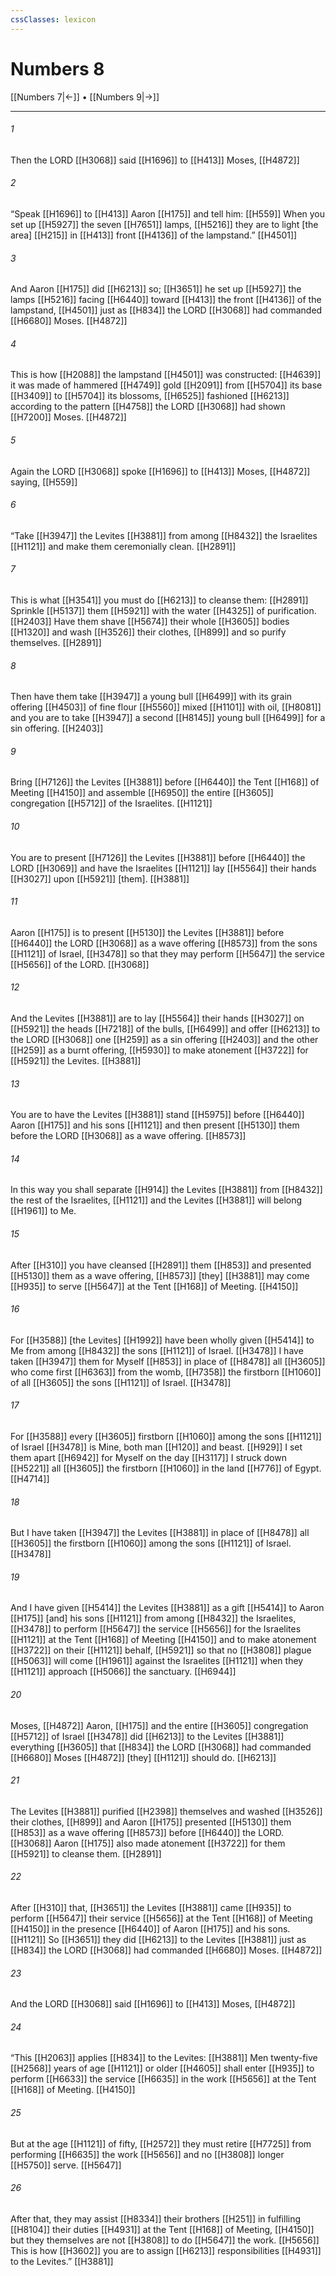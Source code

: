 ```yaml
---
cssClasses: lexicon
---
```


# Numbers 8

[[Numbers 7|←]] • [[Numbers 9|→]]

---

###### 1
Then the LORD [[H3068]] said [[H1696]] to [[H413]] Moses, [[H4872]]

###### 2
“Speak [[H1696]] to [[H413]] Aaron [[H175]] and tell him: [[H559]] When you set up [[H5927]] the seven [[H7651]] lamps, [[H5216]] they are to light [the area] [[H215]] in [[H413]] front [[H4136]] of the lampstand.” [[H4501]]

###### 3
And Aaron [[H175]] did [[H6213]] so; [[H3651]] he set up [[H5927]] the lamps [[H5216]] facing [[H6440]] toward [[H413]] the front [[H4136]] of the lampstand, [[H4501]] just as [[H834]] the LORD [[H3068]] had commanded [[H6680]] Moses. [[H4872]]

###### 4
This is how [[H2088]] the lampstand [[H4501]] was constructed: [[H4639]] it was made of hammered [[H4749]] gold [[H2091]] from [[H5704]] its base [[H3409]] to [[H5704]] its blossoms, [[H6525]] fashioned [[H6213]] according to the pattern [[H4758]] the LORD [[H3068]] had shown [[H7200]] Moses. [[H4872]]

###### 5
Again the LORD [[H3068]] spoke [[H1696]] to [[H413]] Moses, [[H4872]] saying, [[H559]]

###### 6
“Take [[H3947]] the Levites [[H3881]] from among [[H8432]] the Israelites [[H1121]] and make them ceremonially clean. [[H2891]]

###### 7
This is what [[H3541]] you must do [[H6213]] to cleanse them: [[H2891]] Sprinkle [[H5137]] them [[H5921]] with the water [[H4325]] of purification. [[H2403]] Have them shave [[H5674]] their whole [[H3605]] bodies [[H1320]] and wash [[H3526]] their clothes, [[H899]] and so purify themselves. [[H2891]]

###### 8
Then have them take [[H3947]] a young bull [[H6499]] with its grain offering [[H4503]] of fine flour [[H5560]] mixed [[H1101]] with oil, [[H8081]] and you are to take [[H3947]] a second [[H8145]] young bull [[H6499]] for a sin offering. [[H2403]]

###### 9
Bring [[H7126]] the Levites [[H3881]] before [[H6440]] the Tent [[H168]] of Meeting [[H4150]] and assemble [[H6950]] the entire [[H3605]] congregation [[H5712]] of the Israelites. [[H1121]]

###### 10
You are to present [[H7126]] the Levites [[H3881]] before [[H6440]] the LORD [[H3069]] and have the Israelites [[H1121]] lay [[H5564]] their hands [[H3027]] upon [[H5921]] [them]. [[H3881]]

###### 11
Aaron [[H175]] is to present [[H5130]] the Levites [[H3881]] before [[H6440]] the LORD [[H3068]] as a wave offering [[H8573]] from the sons [[H1121]] of Israel, [[H3478]] so that they may perform [[H5647]] the service [[H5656]] of the LORD. [[H3068]]

###### 12
And the Levites [[H3881]] are to lay [[H5564]] their hands [[H3027]] on [[H5921]] the heads [[H7218]] of the bulls, [[H6499]] and offer [[H6213]] to the LORD [[H3068]] one [[H259]] as a sin offering [[H2403]] and the other [[H259]] as a burnt offering, [[H5930]] to make atonement [[H3722]] for [[H5921]] the Levites. [[H3881]]

###### 13
You are to have the Levites [[H3881]] stand [[H5975]] before [[H6440]] Aaron [[H175]] and his sons [[H1121]] and then present [[H5130]] them before the LORD [[H3068]] as a wave offering. [[H8573]]

###### 14
In this way you shall separate [[H914]] the Levites [[H3881]] from [[H8432]] the rest of the Israelites, [[H1121]] and the Levites [[H3881]] will belong [[H1961]] to Me. 

###### 15
After [[H310]] you have cleansed [[H2891]] them [[H853]] and presented [[H5130]] them as a wave offering, [[H8573]] [they] [[H3881]] may come [[H935]] to serve [[H5647]] at the Tent [[H168]] of Meeting. [[H4150]]

###### 16
For [[H3588]] [the Levites] [[H1992]] have been wholly given [[H5414]] to Me  from among [[H8432]] the sons [[H1121]] of Israel. [[H3478]] I have taken [[H3947]] them for Myself [[H853]] in place of [[H8478]] all [[H3605]] who come first [[H6363]] from the womb, [[H7358]] the firstborn [[H1060]] of all [[H3605]] the sons [[H1121]] of Israel. [[H3478]]

###### 17
For [[H3588]] every [[H3605]] firstborn [[H1060]] among the sons [[H1121]] of Israel [[H3478]] is Mine,  both man [[H120]] and beast. [[H929]] I set them apart [[H6942]] for Myself  on the day [[H3117]] I struck down [[H5221]] all [[H3605]] the firstborn [[H1060]] in the land [[H776]] of Egypt. [[H4714]]

###### 18
But I have taken [[H3947]] the Levites [[H3881]] in place of [[H8478]] all [[H3605]] the firstborn [[H1060]] among the sons [[H1121]] of Israel. [[H3478]]

###### 19
And I have given [[H5414]] the Levites [[H3881]] as a gift [[H5414]] to Aaron [[H175]] [and] his sons [[H1121]] from among [[H8432]] the Israelites, [[H3478]] to perform [[H5647]] the service [[H5656]] for the Israelites [[H1121]] at the Tent [[H168]] of Meeting [[H4150]] and to make atonement [[H3722]] on their [[H1121]] behalf, [[H5921]] so that no [[H3808]] plague [[H5063]] will come [[H1961]] against the Israelites [[H1121]] when they [[H1121]] approach [[H5066]] the sanctuary. [[H6944]]

###### 20
Moses, [[H4872]] Aaron, [[H175]] and the entire [[H3605]] congregation [[H5712]] of Israel [[H3478]] did [[H6213]] to the Levites [[H3881]] everything [[H3605]] that [[H834]] the LORD [[H3068]] had commanded [[H6680]] Moses [[H4872]] [they] [[H1121]] should do. [[H6213]]

###### 21
The Levites [[H3881]] purified [[H2398]] themselves and washed [[H3526]] their clothes, [[H899]] and Aaron [[H175]] presented [[H5130]] them [[H853]] as a wave offering [[H8573]] before [[H6440]] the LORD. [[H3068]] Aaron [[H175]] also made atonement [[H3722]] for them [[H5921]] to cleanse them. [[H2891]]

###### 22
After [[H310]] that, [[H3651]] the Levites [[H3881]] came [[H935]] to perform [[H5647]] their service [[H5656]] at the Tent [[H168]] of Meeting [[H4150]] in the presence [[H6440]] of Aaron [[H175]] and his sons. [[H1121]] So [[H3651]] they did [[H6213]] to the Levites [[H3881]] just as [[H834]] the LORD [[H3068]] had commanded [[H6680]] Moses. [[H4872]]

###### 23
And the LORD [[H3068]] said [[H1696]] to [[H413]] Moses, [[H4872]]

###### 24
“This [[H2063]] applies [[H834]] to the Levites: [[H3881]] Men twenty-five [[H2568]] years of age [[H1121]] or older [[H4605]] shall enter [[H935]] to perform [[H6633]] the service [[H6635]] in the work [[H5656]] at the Tent [[H168]] of Meeting. [[H4150]]

###### 25
But at the age [[H1121]] of fifty, [[H2572]] they must retire [[H7725]] from performing [[H6635]] the work [[H5656]] and no [[H3808]] longer [[H5750]] serve. [[H5647]]

###### 26
After that, they may assist [[H8334]] their brothers [[H251]] in fulfilling [[H8104]] their duties [[H4931]] at the Tent [[H168]] of Meeting, [[H4150]] but they themselves are not [[H3808]] to do [[H5647]] the work. [[H5656]] This is how [[H3602]] you are to assign [[H6213]] responsibilities [[H4931]] to the Levites.” [[H3881]]

